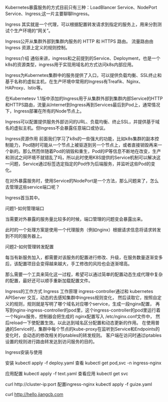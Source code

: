 Kubernetes暴露服务的方式目前只有三种：LoadBlancer Service、NodePort Service、Ingress;这一片主要聊聊Ingress。

Ingress
其实就是一个代理，可以根据配置转发请求到指定的服务上，用来分割测试个生产环境的“网关”。

Ingress公开从集群外部到集群内服务的 HTTP 和 HTTPS 路由。 流量路由由 Ingress 资源上定义的规则控制。

Ingress介绍
通俗来讲，ingress和之前提到的Service、Deployment，也是一个k8s的资源类型，ingress用于实现用域名的方式访问k8s内部应用。

Ingress为Kubernetes集群中的服务提供了入口，可以提供负载均衡、SSL终止和基于名称的虚拟主机，在生产环境中常用的Ingress有Treafik、Nginx、HAProxy、Istio等。

在Kubernetesv 1.1版中添加的Ingress用于从集群外部到集群内部Service的HTTP和HTTPS路由，流量从Internet到Ingress再到Services最后到Pod上，通常情况下，Ingress部署在所有的Node节点上。

Ingress可以配置提供服务外部访问的URL、负载均衡、终止SSL，并提供基于域名的虚拟主机。但Ingress不会暴露任意端口或协议。


Ingress资源作用
前面我们学习了k8s的一些强大的功能，比如k8s集群的副本控制能力，Pod随时可能从一个节点上被驱逐到另一个节点上，或者直接销毁再来一个新的。那么然而伴随着Pod的销毁和重生，Pod的IP等信息不断地在改变，生产和测试之间环境不就错乱了吗，所以此时使用K8S提供的Service机制可以解决这一问题，Service通过标签选定指定的Pod作为后端服务，并监听这些Pod的变化。

在对外暴露服务时，使用Service的NodePort是一个方法，那么问题来了，怎么去管理这些service端口呢？

Ingress首当其中。

问题1-如何管理端口

当需要对外暴露的服务量比较多的时候，端口管理的问题变会暴露出来。

此时的一个处理方案是使用一个代理服务（例如nginx）根据请求信息将请求转发到不同的服务器上。

问题2-如何管理转发配置

每当有新服务加入，都需要对该服务的配置进行修改、升级，在服务数量逐渐变多后，该配置项目会变得越来越大，手工修改的风险也会逐渐增高。

那么需要一个工具来简化这一过程，希望可以通过简单的配置动态生成代理中复杂的配置，最好还可以顺手重新加载配置文件。

Ingress的工作方式
Ingress 工作原理
ingress-controller通过和 kubernetes APIServer 交互，动态的去感知集群中ingress规则变化，
然后读取它，按照自定义的规则，规则就是写明了哪个域名对应哪个service，生成一段nginx配置，
再写到nginx-ingress-controller的pod里，这个ingress-controller的pod里运行着一个Nginx服务，控制器会把生成的 nginx配置写入 /etc/nginx.conf文件中，
然后reload一下使配置生效。以此达到域名区分配置和动态更新的作用。
在使用普通的Service时，集群中每个节点的kube-proxy在监听到Service和Endpoints的变化时，会动态的修改相关的iptables的转发规则。 客户端在访问时通过iptables设置的规则进行路由转发达到访问服务的目的。

Ingress安装与使用
 
安装
kubectl apply -f deploy.yaml
查看
kubectl get pod,svc -n ingress-nginx

应用配置
kubectl apply -f text.yaml
查看应用
kubectl get svc

 curl http://cluster-ip:port
配置ingress-nginx
kubectl apply -f guize.yaml

curl http://hello.jiangcb.com








